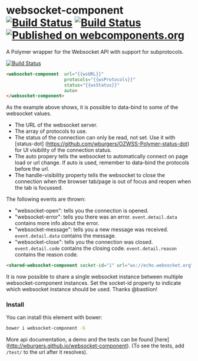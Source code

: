 # websocket-component [![Build Status](https://travis-ci.org/wburgers/websocket-component.svg?branch=master)](https://travis-ci.org/wburgers/websocket-component) [![Build Status](https://saucelabs.com/open_sauce/build_status/wburgers.svg)](https://saucelabs.com/beta/builds/deb1c7b01e754f54b5e11100a74a1eb4) [![Published on webcomponents.org](https://img.shields.io/badge/webcomponents.org-published-blue.svg)](https://beta.webcomponents.org/element/wburgers/websocket-component)

A Polymer wrapper for the Websocket API with support for subprotocols.

[![Build Status](https://saucelabs.com/open_sauce/build_matrix/wburgers.svg)](https://saucelabs.com/beta/builds/deb1c7b01e754f54b5e11100a74a1eb4)

```html
<websocket-component  url="{{wsURL}}"
                      protocols="{{wsProtocols}}"
                      status="{{wsStatus}}"
                      auto>
</websocket-component>
```

As the example above shows, it is possible to data-bind to some of the websocket values.
- The URL of the websocket server.
- The array of protocols to use.
- The status of the connection can only be read, not set. Use it with [status-dot] (https://github.com/wburgers/OZWSS-Polymer-status-dot) for UI visibility of the connection status.
- The auto propery tells the websocket to automatically connect on page load or url change. If auto is used, remember to data-bind the protocols before the url.
- The handle-visibility property tells the websocket to close the connection when the browser tab/page is out of focus and reopen when the tab is focussed.

The following events are thrown:
- "websocket-open": tells you the connection is opened.
- "websocket-error": tells you there was an error. `event.detail.data` contains more info about the error.
- "websocket-message": tells you a new message was received. `event.detail.data` contains the message.
- "websocket-close": tells you the connection was closed. `event.detail.code` contains the closing code. `event.detail.reason` contains the reason code.

```html
<shared-websocket-component socket-id="1" url="ws://echo.websocket.org"></shared-websocket-component>
```

It is now possible to share a single websocket instance between multiple websocket-component instances. Set the socket-id property to indicate which websocket instance should be used.
Thanks @bastiion!

### Install
You can install this element with bower:
```bash
bower i websocket-component -S
```

More api documentation, a demo and the tests can be found [here] (http://wburgers.github.io/websocket-component).
(To see the tests, add `/test/` to the url after it resolves).
